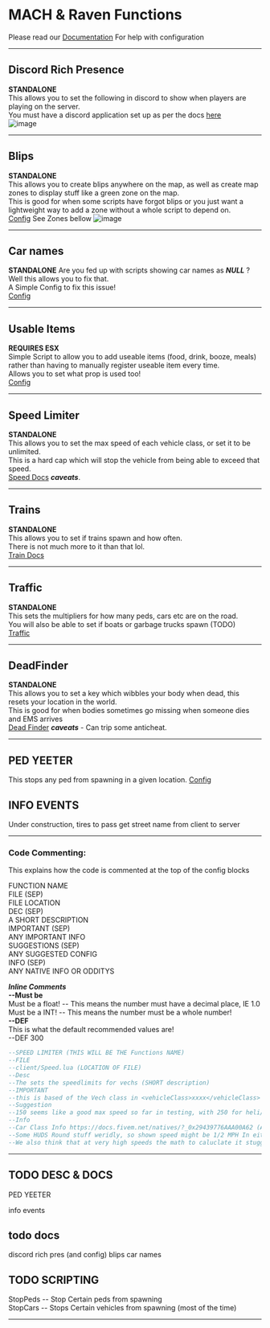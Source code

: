 # MACH & Raven Functions  

Please read our [Documentation](https://docs.dotroleplay.com/mrfunctions) For help with configuration  

---

## Discord Rich Presence

__STANDALONE__  
This allows you to set the following in discord to show when players are playing on the server.  
You must have a discord application set up as per the docs [here](https://docs.dotroleplay.com/mrfunctions/drp)  
![image](https://docs.dotroleplay.com/mrfunctions/drp.PNG)

---

## Blips  

__STANDALONE__  
This allows you to create blips anywhere on the map, as well as create map zones to display stuff like a green zone on the map.  
This is good for when some scripts have forgot blips or you just want a lightweight way to add a zone without a whole script to depend on.  
[Config](https://docs.dotroleplay.com/mrfunctions/blips)
See Zones bellow
![image](https://docs.dotroleplay.com/mrfunctions/zones.jpg)

---

## Car names

__STANDALONE__
Are you fed up with scripts showing car names as ***NULL*** ? Well this allows you to fix that.   
A Simple Config to fix this issue!  
[Config](https://docs.dotroleplay.com/mrfunctions/carnames)

---

## Usable Items  

__REQUIRES ESX__  
Simple Script to allow you to add useable items (food, drink, booze, meals) rather than having to manually register useable item every time.  
Allows you to set what prop is used too!  
[Config](https://docs.dotroleplay.com/mrfunctions/usableitems)

---

## Speed Limiter  

__STANDALONE__  
This allows you to set the max speed of each vehicle class, or set it to be unlimited.  
This is a hard cap which will stop the vehicle from being able to exceed that speed.  
[Speed Docs](https://docs.dotroleplay.com/mrfunctions/speed) ***caveats***.  

---

## Trains  

__STANDALONE__  
This allows you to set if trains spawn and how often.  
There is not much more to it than that lol.  
[Train Docs](https://docs.dotroleplay.com/mrfunctions/trains)  

---

## Traffic  

__STANDALONE__  
This sets the multipliers for how many peds, cars etc are on the road.  
You will also be able to set if boats or garbage trucks spawn (TODO)  
[Traffic](https://docs.dotroleplay.com/mrfunctions/traffic)  

---

## DeadFinder

__STANDALONE__  
This allows you to set a key which wibbles your body when dead, this resets your location in the world.  
This is good for when bodies sometimes go missing when someone dies and EMS arrives  
[Dead Finder](https://docs.dotroleplay.com/mrfunctions/dead) ***caveats*** - Can trip some anticheat.  

---
## PED YEETER  

This stops any ped from spawning in a given location. 
[Config](https://docs.dotroleplay.com/mrfunctions/pedyeeter)



## INFO EVENTS  

Under construction, tires to pass get street name from client to server  

---

### Code Commenting:  

This explains how the code is commented at the top of the config blocks  

FUNCTION NAME  
FILE (SEP)  
FILE LOCATION  
DEC (SEP)  
A SHORT DESCRIPTION  
IMPORTANT (SEP)  
ANY IMPORTANT INFO  
SUGGESTIONS (SEP)  
ANY SUGGESTED CONFIG  
INFO (SEP)  
ANY NATIVE INFO OR ODDITYS  

***Inline Comments***  
**--Must be**  
Must be a float! -- This means the number must have a decimal place, IE 1.0  
Must be a INT! -- This means the number must be a whole number!  
**--DEF**  
This is what the default recommended values are!  
--DEF 300




```Lua
--SPEED LIMITER (THIS WILL BE THE Functions NAME)
--FILE
--client/Speed.lua (LOCATION OF FILE)
--Desc
--The sets the speedlimits for vechs (SHORT description)
--IMPORTANT
--this is based of the Vech class in <vehicleClass>xxxx</vehicleClass> in vehicles.meta, it does not care what is in your database! (ANY IMPORTANT INFO)
--Suggestion
--150 seems like a good max speed so far in testing, with 250 for heli/ac. You really dont want to be going much higher than this (ANY SUGGESTIONS)
--Info
--Car Class Info https://docs.fivem.net/natives/?_0x29439776AAA00A62 (ANY NATIVE INFO / ODDITIES )
--Some HUDS Round stuff weridly, so shown speed might be 1/2 MPH In either direction
--We also think that at very high speeds the math to caluclate it stuggles

```


---


## TODO DESC & DOCS
PED YEETER  



info events 

##  todo docs
discord rich pres (and config)
blips
car names

## TODO SCRIPTING 
StopPeds -- Stop Certain peds from spawning  
StopCars -- Stops Certain vehicles from spawning (most of the time)


---

